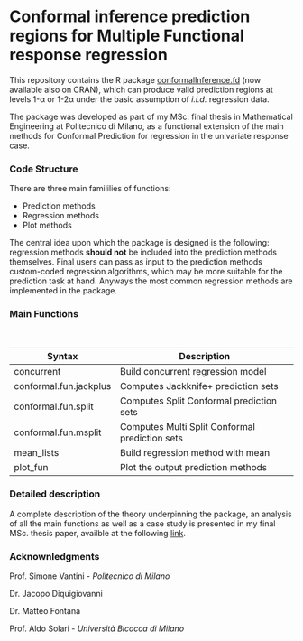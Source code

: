 # Conformal inference prediction regions for Multiple Functional response regression

This repository contains the R package [conformalInference.fd](https://cran.r-project.org/web/packages/conformalInference.fd/index.html) (now available also on CRAN), which can produce valid prediction regions at levels 1-α or 1-2α under the basic assumption of _i.i.d._ regression data. 

The package was developed as part of my MSc. final thesis in Mathematical Engineering at Politecnico di Milano, as a functional extension of the main methods for Conformal Prediction for regression in the univariate response case.

### Code Structure

There are three main famililies of functions:

- Prediction methods
- Regression methods
- Plot methods


The central idea upon which the package is designed is the following: regression methods **should not** be included into the prediction methods themselves. Final users can pass as input to the prediction methods custom-coded regression algorithms, which may be more suitable for the prediction task at hand. Anyways the most common regression methods are implemented in the package.

### Main Functions

<br/>
<div align="center">


| Syntax      | Description |
| ----------- | ---------------- |
|concurrent| Build concurrent regression model|
|conformal.fun.jackplus | Computes Jackknife+ prediction sets|
|conformal.fun.split| Computes Split Conformal prediction sets|
|conformal.fun.msplit| Computes Multi Split Conformal prediction sets|
|mean_lists |Build regression method with mean|
|plot_fun |Plot the output prediction methods|
  
  </div>


### Detailed description

A complete description of the theory underpinning the package, an analysis of all the main functions as well as a case study is presented in my final MSc. thesis paper, availble at the following [link]().

### Acknownledgments

Prof. Simone Vantini - _Politecnico di Milano_

Dr. Jacopo Diquigiovanni

Dr. Matteo Fontana

Prof. Aldo Solari - _Università Bicocca di Milano_
